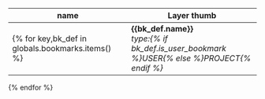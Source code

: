 | name                           | Layer thumb   | 
| ------------------------------ | ------------- |
{% for key,bk_def in globals.bookmarks.items() %} | **{{bk_def.name}}**<br/>*type:{% if bk_def.is_user_bookmark %}USER{% else %}PROJECT{% endif %}* | ![]({{ globals|image(300,300,extent=bk_def.extent) }} ) |
{% endfor %}